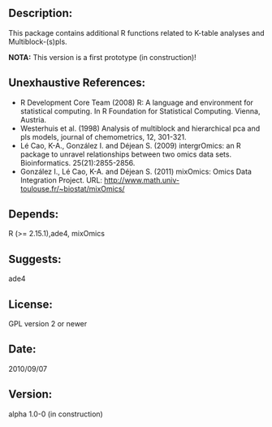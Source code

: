 ## Description: ##
This package contains additional R functions related to K-table analyses and Multiblock-(s)pls.


**NOTA:** This version is a first prototype (in construction)!



## Unexhaustive References: ##
  * R Development Core Team (2008) R: A language and environment for statistical computing. In R Foundation for Statistical Computing. Vienna, Austria.
  * Westerhuis et al. (1998) Analysis of multiblock and hierarchical pca and pls models, journal of chemometrics, 12, 301-321.
  * Lé Cao, K-A., González I. and Déjean S. (2009) intergrOmics: an R package to unravel relationships between two omics data sets. Bioinformatics. 25(21):2855-2856.
  * González I., Lé Cao, K-A. and Déjean S. (2011) mixOmics: Omics Data Integration Project. URL: http://www.math.univ-toulouse.fr/~biostat/mixOmics/


## Depends: ##
R (>= 2.15.1),ade4, mixOmics
## Suggests: ##
ade4
## License: ##
GPL version 2 or newer
## Date: ##
2010/09/07
## Version: ##
alpha 1.0-0 (in construction)
